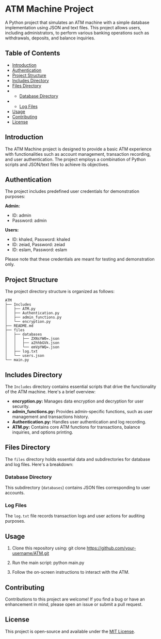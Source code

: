 # ATM Machine Project

A Python project that simulates an ATM machine with a simple database implementation using JSON and text files. This project allows users, including administrators, to perform various banking operations such as withdrawals, deposits, and balance inquiries.

## Table of Contents
- [Introduction](#introduction)
- [Authentication](#authentication)
- [Project Structure](#project-structure)
- [Includes Directory](#includes-directory)
- [Files Directory](#files-directory)
- - [Database Directory](#database-directory)
- - [Log Files](#log-files)
- [Usage](#usage)
- [Contributing](#contributing)
- [License](#license)

## Introduction

The ATM Machine project is designed to provide a basic ATM experience with functionalities such as account management, transaction recording, and user authentication. The project employs a combination of Python scripts and JSON/text files to achieve its objectives.

## Authentication

The project includes predefined user credentials for demonstration purposes:

**Admin:**
- ID: admin
- Password: admin

**Users:**
- ID: khaled, Password: khaled
- ID: zeiad, Password: zeiad
- ID: eslam, Password: eslam

Please note that these credentials are meant for testing and demonstration only.

## Project Structure

The project directory structure is organized as follows:

```
ATM
├── Includes
│   ├── ATM.py
│   ├── Authentication.py
│   ├── admin_functions.py
│   └── encryption.py
├── README.md
├── files
│   ├── databases
│   │   ├── ZXNsYW0=.json
│   │   ├── a2hhbGVk.json
│   │   └── emVpYWQ=.json
│   ├── log.txt
│   └── users.json
└── main.py
```


## Includes Directory

The `Includes` directory contains essential scripts that drive the functionality of the ATM machine. Here's a brief overview:

- **encryption.py:** Manages data encryption and decryption for user security.
- **admin_functions.py:** Provides admin-specific functions, such as user management and transactions history.
- **Authentication.py:** Handles user authentication and log recording.
- **ATM.py:** Contains core ATM functions for transactions, balance inquiries, and options printing.

## Files Directory

The `files` directory holds essential data and subdirectories for database and log files. Here's a breakdown:

### Database Directory

This subdirectory (`databases`) contains JSON files corresponding to user accounts.

### Log Files

The `log.txt` file records transaction logs and user actions for auditing purposes.

## Usage

1. Clone this repository using:
    git clone https://github.com/your-username/ATM.git

2. Run the main script:
   python main.py

3. Follow the on-screen instructions to interact with the ATM.

## Contributing

Contributions to this project are welcome! If you find a bug or have an enhancement in mind, please open an issue or submit a pull request.

## License

This project is open-source and available under the [MIT License](LICENSE).




